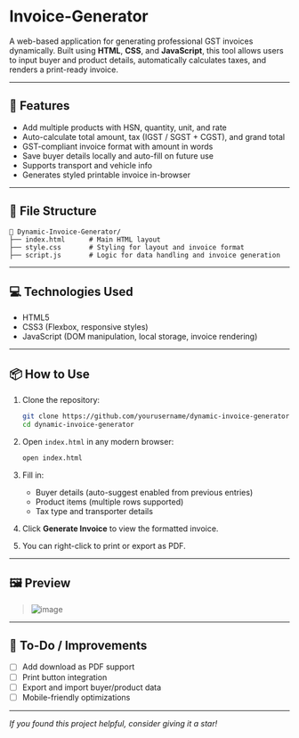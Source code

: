 # Invoice-Generator


A web-based application for generating professional GST invoices dynamically. Built using **HTML**, **CSS**, and **JavaScript**, this tool allows users to input buyer and product details, automatically calculates taxes, and renders a print-ready invoice.

---

## 🚀 Features

* Add multiple products with HSN, quantity, unit, and rate
* Auto-calculate total amount, tax (IGST / SGST + CGST), and grand total
* GST-compliant invoice format with amount in words
* Save buyer details locally and auto-fill on future use
* Supports transport and vehicle info
* Generates styled printable invoice in-browser

---

## 📂 File Structure

```
📁 Dynamic-Invoice-Generator/
├── index.html      # Main HTML layout
├── style.css       # Styling for layout and invoice format
├── script.js       # Logic for data handling and invoice generation
```

---

## 💻 Technologies Used

* HTML5
* CSS3 (Flexbox, responsive styles)
* JavaScript (DOM manipulation, local storage, invoice rendering)

---

## 📦 How to Use

1. Clone the repository:

   ```bash
   git clone https://github.com/yourusername/dynamic-invoice-generator.git
   cd dynamic-invoice-generator
   ```

2. Open `index.html` in any modern browser:

   ```bash
   open index.html
   ```

3. Fill in:

   * Buyer details (auto-suggest enabled from previous entries)
   * Product items (multiple rows supported)
   * Tax type and transporter details

4. Click **Generate Invoice** to view the formatted invoice.

5. You can right-click to print or export as PDF.

---

## 🖼 Preview

> ![image](https://github.com/user-attachments/assets/4e044a7a-5a97-4f95-8f6b-e873cc172a31)


---

## 📌 To-Do / Improvements

* [ ] Add download as PDF support
* [ ] Print button integration
* [ ] Export and import buyer/product data
* [ ] Mobile-friendly optimizations

---
 *If you found this project helpful, consider giving it a star!*
